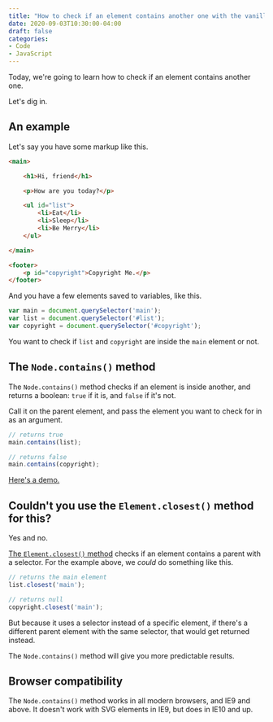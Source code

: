 ```yaml
---
title: "How to check if an element contains another one with the vanilla JS Node.contains() method"
date: 2020-09-03T10:30:00-04:00
draft: false
categories:
- Code
- JavaScript
---
```


Today, we're going to learn how to check if an element contains another one.

Let's dig in.

## An example

Let's say you have some markup like this.

```html
<main>

	<h1>Hi, friend</h1>

	<p>How are you today?</p>

	<ul id="list">
		<li>Eat</li>
		<li>Sleep</li>
		<li>Be Merry</li>
	</ul>

</main>

<footer>
	<p id="copyright">Copyright Me.</p>
</footer>
```

And you have a few elements saved to variables, like this.

```js
var main = document.querySelector('main');
var list = document.querySelector('#list');
var copyright = document.querySelector('#copyright');
```

You want to check if `list` and `copyright` are inside the `main` element or not.

## The `Node.contains()` method

The `Node.contains()` method checks if an element is inside another, and returns a boolean: `true` if it is, and `false` if it's not.

Call it on the parent element, and pass the element you want to check for in as an argument.

```js
// returns true
main.contains(list);

// returns false
main.contains(copyright);
```

[Here's a demo.](https://codepen.io/cferdinandi/pen/rNeYNbm)

## Couldn't you use the `Element.closest()` method for this?

Yes and no.

[The `Element.closest()` method](https://vanillajstoolkit.com/reference/traversal/element-closest/) checks if an element contains a parent with a selector. For the example above, we *could* do something like this.

```js
// returns the main element
list.closest('main');

// returns null
copyright.closest('main');
```

But because it uses a selector instead of a specific element, if there's a different parent element with the same selector, that would get returned instead.

The `Node.contains()` method will give you more predictable results.

## Browser compatibility

The `Node.contains()` method works in all modern browsers, and IE9 and above. It doesn't work with SVG elements in IE9, but does in IE10 and up.